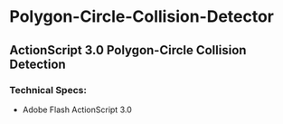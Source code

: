 # Polygon-Circle-Collision-Detector
## ActionScript 3.0 Polygon-Circle Collision Detection

### Technical Specs:
  - Adobe Flash ActionScript 3.0
